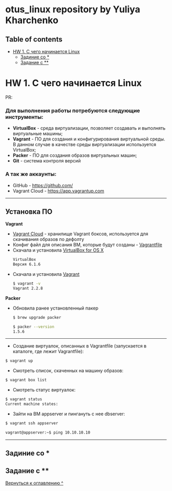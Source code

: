# otus_linux repository by Yuliya Kharchenko

## Table of contents
- [HW 1. С чего начинается Linux]()
    - [Задиние со *]()
    - [Задание с **]()

# HW 1. С чего начинается Linux

PR:  

### Для выполнения работы потребуются следующие инструменты:
- **VirtualBox** - среда виртуализации, позволяет создавать и выполнять виртуальные машины;
- **Vagrant** - ПО для создания и конфигурирования виртуальной среды. В данном случае в качестве среды виртуализации используется VirtualBox;
- **Packer** - ПО для создания образов виртуальных машин;
- **Git** - система контроля версий

### А так же аккаунты:
- GitHub - https://github.com/
- Vagrant Cloud - https://app.vagrantup.com

---
## Установка ПО

**Vagrant**  
- [Vagrant Cloud](https://app.vagrantup.com/boxes/search) - хранилище Vagrant боксов, используется для скачивания образов по дефолту
- Конфиг файл для описания ВМ, которые будут созданы - [Vagrantfile]()
- Скачала и установила [VirtualBox for OS X](https://www.virtualbox.org/wiki/Downloads)  
    ```sh
    VirtualBox
    Версия 6.1.6 
    ```
- Скачала и установила [Vagrant](https://www.vagrantup.com/downloads.html)
    ```sh
    $ vagrant -v
    Vagrant 2.2.8
    ```

**Packer**  
- Обновила ранее установленный пакер
    ```sh
    $ brew upgrade packer  

    $ packer --version
    1.5.6
    ```

---





 
- Создание виртуалок, описанных в Vagrantfile (запускается в каталоге, где лежит Vagrantfile):
```sh
$ vagrant up
``` 
 - Смотреть список, скаченных на машину образов:
```sh
$ vagrant box list
```
 - Смотреть статус виртуалок:
```sh
$ vagrant status
Current machine states:
```
 - Зайти на ВМ appserver и пингануть с нее dbserver:
```sh
$ vagrant ssh appserver

vagrant@appserver:~$ ping 10.10.10.10
```

---




## Задиние со *

## Задание с **


[Вернуться к оглавлению ^](https://github.com/Otus-DevOps-2019-08/Lisskha_microservices#table-of-contents)  



